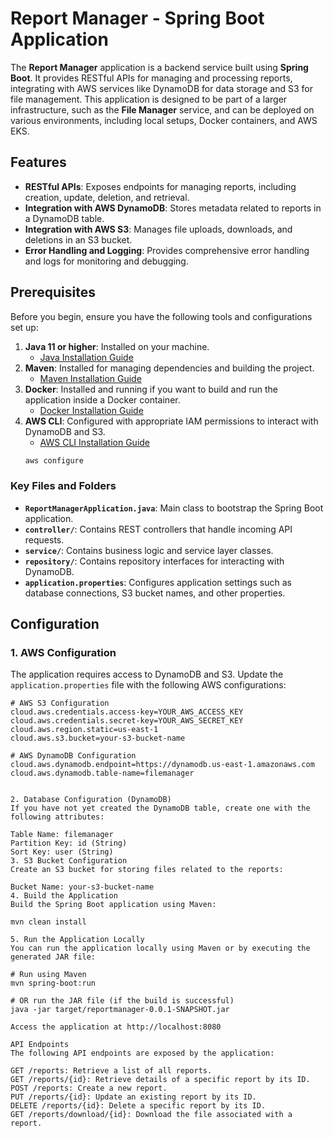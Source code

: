 # Report Manager - Spring Boot Application

The **Report Manager** application is a backend service built using **Spring Boot**. It provides RESTful APIs for managing and processing reports, integrating with AWS services like DynamoDB for data storage and S3 for file management. This application is designed to be part of a larger infrastructure, such as the **File Manager** service, and can be deployed on various environments, including local setups, Docker containers, and AWS EKS.

## Features

- **RESTful APIs**: Exposes endpoints for managing reports, including creation, update, deletion, and retrieval.
- **Integration with AWS DynamoDB**: Stores metadata related to reports in a DynamoDB table.
- **Integration with AWS S3**: Manages file uploads, downloads, and deletions in an S3 bucket.
- **Error Handling and Logging**: Provides comprehensive error handling and logs for monitoring and debugging.

## Prerequisites

Before you begin, ensure you have the following tools and configurations set up:

1. **Java 11 or higher**: Installed on your machine.
    - [Java Installation Guide](https://www.oracle.com/java/technologies/javase-jdk11-downloads.html)
2. **Maven**: Installed for managing dependencies and building the project.
    - [Maven Installation Guide](https://maven.apache.org/install.html)
3. **Docker**: Installed and running if you want to build and run the application inside a Docker container.
    - [Docker Installation Guide](https://docs.docker.com/get-docker/)
4. **AWS CLI**: Configured with appropriate IAM permissions to interact with DynamoDB and S3.
    - [AWS CLI Installation Guide](https://docs.aws.amazon.com/cli/latest/userguide/install-cliv2.html)
    ```bash
    aws configure
    ```



### Key Files and Folders

- **`ReportManagerApplication.java`**: Main class to bootstrap the Spring Boot application.
- **`controller/`**: Contains REST controllers that handle incoming API requests.
- **`service/`**: Contains business logic and service layer classes.
- **`repository/`**: Contains repository interfaces for interacting with DynamoDB.
- **`application.properties`**: Configures application settings such as database connections, S3 bucket names, and other properties.

## Configuration

### 1. AWS Configuration

The application requires access to DynamoDB and S3. Update the `application.properties` file with the following AWS configurations:

```properties
# AWS S3 Configuration
cloud.aws.credentials.access-key=YOUR_AWS_ACCESS_KEY
cloud.aws.credentials.secret-key=YOUR_AWS_SECRET_KEY
cloud.aws.region.static=us-east-1
cloud.aws.s3.bucket=your-s3-bucket-name

# AWS DynamoDB Configuration
cloud.aws.dynamodb.endpoint=https://dynamodb.us-east-1.amazonaws.com
cloud.aws.dynamodb.table-name=filemanager


2. Database Configuration (DynamoDB)
If you have not yet created the DynamoDB table, create one with the following attributes:

Table Name: filemanager
Partition Key: id (String)
Sort Key: user (String)
3. S3 Bucket Configuration
Create an S3 bucket for storing files related to the reports:

Bucket Name: your-s3-bucket-name
4. Build the Application
Build the Spring Boot application using Maven:

mvn clean install

5. Run the Application Locally
You can run the application locally using Maven or by executing the generated JAR file:

# Run using Maven
mvn spring-boot:run

# OR run the JAR file (if the build is successful)
java -jar target/reportmanager-0.0.1-SNAPSHOT.jar

Access the application at http://localhost:8080

API Endpoints
The following API endpoints are exposed by the application:

GET /reports: Retrieve a list of all reports.
GET /reports/{id}: Retrieve details of a specific report by its ID.
POST /reports: Create a new report.
PUT /reports/{id}: Update an existing report by its ID.
DELETE /reports/{id}: Delete a specific report by its ID.
GET /reports/download/{id}: Download the file associated with a report.





